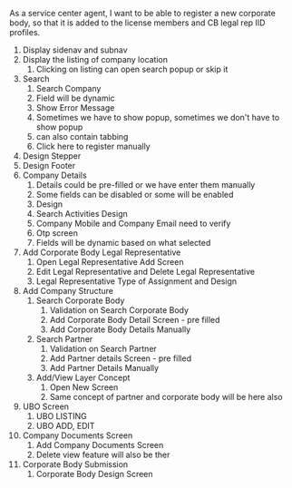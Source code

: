 As a service center agent, I want to be able to register a new corporate body, so that it is added to the license members and CB legal rep IID profiles.

1. Display sidenav and subnav
2. Display the listing of company location
	1. Clicking on listing can open search popup or skip it
3. Search
	1. Search Company
	2. Field will be dynamic
	3. Show Error Message
	4. Sometimes we have to show popup, sometimes we don't have to show popup
	5. can also contain tabbing
	6. Click here to register manually
4. Design Stepper
5. Design Footer
6.  Company Details
	1. Details could be pre-filled or we have enter them manually
	2. Some fields can be disabled or some will be enabled
	3. Design
	4. Search Activities Design
	5. Company Mobile and Company Email need to verify
	6. Otp screen
	7. Fields will be dynamic based on what selected
7. Add Corporate Body Legal Representative
	1. Open Legal Representative Add Screen
	2. Edit Legal Representative and Delete Legal Representative
	3. Legal Representative Type of Assignment and Design
8. Add Company Structure
	1. Search Corporate Body
		1. Validation on Search Corporate Body
		2. Add Corporate Body Detail Screen - pre filled
		3. Add Corporate Body Details Manually
	2. Search Partner
		1. Validation on Search Partner
		2. Add Partner details Screen - pre filled
		3. Add Partner Details Manually
	3. Add/View Layer Concept
		1. Open New Screen
		2. Same concept of partner and corporate body will be here also
9. UBO Screen
	1. UBO LISTING
	2. UBO ADD, EDIT
10. Company Documents Screen
	1. Add Company Documents Screen
	2. Delete view feature will also be ther
11. Corporate Body Submission
	1. Corporate Body Design Screen